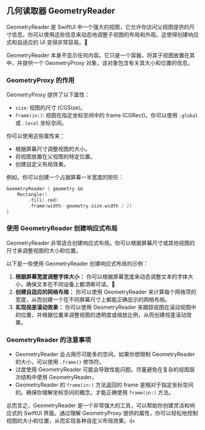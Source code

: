 ﻿## 几何读取器 GeometryReader

GeometryReader 是 SwiftUI 中一个强大的视图，它允许你访问父视图提供的尺寸信息。你可以使用这些信息来动态地调整子视图的布局和外观。这使得创建响应式和自适应的 UI 变得非常容易。🎉

GeometryReader 本身不显示任何内容。它只是一个容器，将其子视图放置在其中，并提供一个 GeometryProxy 对象，该对象包含有关其大小和位置的信息。

### GeometryProxy 的作用

GeometryProxy 提供了以下属性：

*   `size`: 视图的尺寸 (CGSize)。
*   `frame(in:)`: 视图在指定坐标空间中的 frame (CGRect)。你可以使用 `.global` 或 `.local` 坐标空间。

你可以使用这些属性来：

*   根据屏幕尺寸调整视图的大小。
*   将视图放置在父视图的特定位置。
*   创建自定义布局效果。

例如，你可以创建一个占据屏幕一半宽度的矩形：

```swift
GeometryReader { geometry in
    Rectangle()
        .fill(.red)
        .frame(width: geometry.size.width / 2)
}
```

### 使用 GeometryReader 创建响应式布局

GeometryReader 非常适合创建响应式布局。你可以根据屏幕尺寸或其他视图的尺寸来调整视图的大小和位置。

以下是一些使用 GeometryReader 创建响应式布局的示例：

1.  **根据屏幕宽度调整字体大小：** 你可以根据屏幕宽度来动态调整文本的字体大小，确保文本在不同设备上都清晰可读。📱
2.  **创建自适应的网格布局：** 你可以使用 GeometryReader 来计算每个网格项的宽度，从而创建一个在不同屏幕尺寸上都能正确显示的网格布局。
3.  **实现视差滚动效果：** 你可以使用 GeometryReader 来跟踪视图在滚动视图中的位置，并根据位置来调整视图的透明度或缩放比例，从而创建视差滚动效果。

### GeometryReader 的注意事项

*   GeometryReader 会占用尽可能多的空间。如果你想限制 GeometryReader 的大小，可以使用 `.frame()` 修饰符。
*   过度使用 GeometryReader 可能会导致性能问题。尽量避免在复杂的视图层次结构中使用 GeometryReader。
*   GeometryReader 的 `frame(in:)` 方法返回的 frame 是相对于指定坐标空间的。确保你理解坐标空间的概念，才能正确使用 `frame(in:)` 方法。

总而言之，GeometryReader 是一个非常强大的工具，可以帮助你创建灵活和响应式的 SwiftUI 界面。通过理解 GeometryProxy 提供的属性，你可以轻松地控制视图的大小和位置，从而实现各种自定义布局效果。👍


